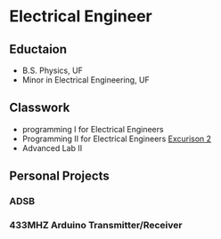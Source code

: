 # Electrical Engineer 

## Eductaion
- B.S. Physics, UF
- Minor in Electrical Engineering, UF


## Classwork
- programming I for Electrical Engineers
- Programming II for Electrical Engineers
[Excurison 2](https://github.com/a6ygale/Excursion-2/tree/prototype)
- Advanced Lab II

## Personal Projects
### ADSB
### 433MHZ Arduino Transmitter/Receiver
